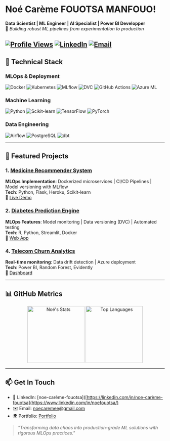 # Noé Carème FOUOTSA MANFOUO!

**Data Scientist | ML Engineer | AI Specialist | Power BI Developper**  
🚀 *Building robust ML pipelines from experimentation to production*

[![Profile Views](https://komarev.com/ghpvc/?username=noe2019&color=blue&style=flat-square)](https://github.com/noe2019)
[![LinkedIn](https://img.shields.io/badge/-LinkedIn-0077B5?logo=linkedin&logoColor=white)](https://www.linkedin.com/in/noefouotsa/)
[![Email](https://img.shields.io/badge/-Email-D14836?logo=gmail&logoColor=white)](mailto:noecaremee@gmail.com)
---

## 🔧 **Technical Stack**

### **MLOps & Deployment**
<p>
  <img src="https://img.shields.io/badge/Docker-2496ED?logo=docker&logoColor=white" alt="Docker">
  <img src="https://img.shields.io/badge/Kubernetes-326CE5?logo=kubernetes&logoColor=white" alt="Kubernetes">
  <img src="https://img.shields.io/badge/MLflow-0194E2?logo=mlflow&logoColor=white" alt="MLflow">
  <img src="https://img.shields.io/badge/DVC-945DD6?logo=dataversioncontrol&logoColor=white" alt="DVC">
  <img src="https://img.shields.io/badge/GitHub_Actions-2088FF?logo=githubactions&logoColor=white" alt="GitHub Actions">
  <img src="https://img.shields.io/badge/Azure_Machine_Learning-0089D6?logo=microsoftazure&logoColor=white" alt="Azure ML">
</p>

### **Machine Learning**
<p>
  <img src="https://img.shields.io/badge/Python-3776AB?logo=python&logoColor=white" alt="Python">
  <img src="https://img.shields.io/badge/scikit_learn-F7931E?logo=scikitlearn&logoColor=white" alt="Scikit-learn">
  <img src="https://img.shields.io/badge/TensorFlow-FF6F00?logo=tensorflow&logoColor=white" alt="TensorFlow">
  <img src="https://img.shields.io/badge/PyTorch-EE4C2C?logo=pytorch&logoColor=white" alt="PyTorch">
</p>

### **Data Engineering**
<p>
  <img src="https://img.shields.io/badge/Apache_Airflow-017CEE?logo=apacheairflow&logoColor=white" alt="Airflow">
  <img src="https://img.shields.io/badge/PostgreSQL-4169E1?logo=postgresql&logoColor=white" alt="PostgreSQL">
  <img src="https://img.shields.io/badge/dbt-FF694B?logo=dbt&logoColor=white" alt="dbt">
</p>

---

## 🚀 **Featured Projects**

### 1. [Medicine Recommender System](https://github.com/noe2019/Medecine-Recommender)
**MLOps Implementation**: Dockerized microservices | CI/CD Pipelines | Model versioning with MLflow  
**Tech**: Python, Flask, Heroku, Scikit-learn  
📌 [Live Demo](https://aidoctor-227700301703.herokuapp.com/)

### 2. [Diabetes Prediction Engine](https://github.com/noe2019/Early-Diabetes)
**MLOps Features**: Model monitoring | Data versioning (DVC) | Automated testing  
**Tech**: R, Python, Streamlit, Docker  
📌 [Web App](https://et2dmapp.streamlit.app/)

### 4. [Telecom Churn Analytics](https://github.com/noe2019/Telecom-Churn-Analysis-And-Prediction)
**Real-time monitoring**: Data drift detection | Azure deployment  
**Tech**: Power BI, Random Forest, Evidently  
📌 [Dashboard](https://app.powerbi.com/your-link)

---

## 📊 **GitHub Metrics**

<div align="center">
  <img height="180em" src="https://github-readme-stats.vercel.app/api?username=noe2019&show_icons=true&theme=radical&hide_border=true" alt="Noé's Stats">
  <img height="180em" src="https://github-readme-stats.vercel.app/api/top-langs/?username=noe2019&layout=compact&theme=radical&hide_border=true&hide=html,css" alt="Top Languages">
</div>

---

## 📫 **Get In Touch**
- 💼 LinkedIn: [noe-carème-fouotsa]([https://linkedin.com/in/noe-carème-fouotsa](https://www.linkedin.com/in/noefouotsa/)
- ✉️ Email: [noecaremee@gmail.com](mailto:noecaremee@gmail.com)
- 🌍 Portfolio: [Portfolio]([https://yourportfolio.com](https://noe2019.github.io/DA-Portfolio-Website/))

> *"Transforming data chaos into production-grade ML solutions with rigorous MLOps practices."*
